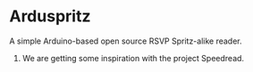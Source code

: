 # Arduspritz
A simple Arduino-based open source RSVP Spritz-alike reader.

1) We are getting some inspiration with the project Speedread.
